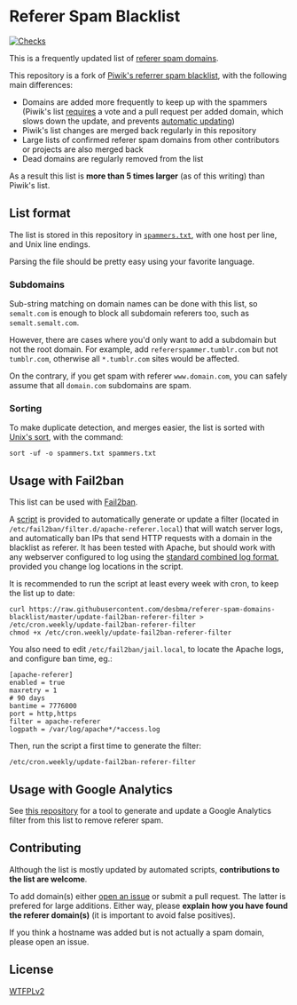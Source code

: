 Referer Spam Blacklist
======================

[![Checks](https://img.shields.io/travis/desbma/referer-spam-domains-blacklist/master.svg?label=checks&style=flat)](https://travis-ci.org/desbma/referer-spam-domains-blacklist)

This is a frequently updated list of [referer spam domains](http://en.wikipedia.org/wiki/Referer_spam).

This repository is a fork of [Piwik's referrer spam blacklist](https://github.com/piwik/referrer-spam-blacklist), with the following main differences:

* Domains are added more frequently to keep up with the spammers (Piwik's list [requires](https://github.com/piwik/referrer-spam-blacklist/issues/26#issuecomment-125881499) a vote and a pull request per added domain, which slows down the update, and prevents [automatic updating](https://github.com/piwik/referrer-spam-blacklist/pull/87))
* Piwik's list changes are merged back regularly in this repository
* Large lists of confirmed referer spam domains from other contributors or projects are also merged back
* Dead domains are regularly removed from the list

As a result this list is **more than 5 times larger** (as of this writing) than Piwik's list.


## List format

The list is stored in this repository in [`spammers.txt`](https://raw.githubusercontent.com/desbma/referer-spam-domains-blacklist/master/spammers.txt), with one host per line, and Unix line endings.

Parsing the file should be pretty easy using your favorite language.

### Subdomains

Sub-string matching on domain names can be done with this list, so `semalt.com` is enough to block all subdomain referers too, such as `semalt.semalt.com`.

However, there are cases where you'd only want to add a subdomain but not the root domain. For example, add `refererspammer.tumblr.com` but not `tumblr.com`, otherwise all `*.tumblr.com` sites would be affected.

On the contrary, if you get spam with referer `www.domain.com`, you can safely assume that all `domain.com` subdomains are spam.

### Sorting

To make duplicate detection, and merges easier, the list is sorted with [Unix's sort](https://en.wikipedia.org/wiki/Sort_(Unix)), with the command:

`sort -uf -o spammers.txt spammers.txt`


## Usage with Fail2ban

This list can be used with [Fail2ban](http://www.fail2ban.org/wiki/index.php/Main_Page).

A [script](https://github.com/desbma/referer-spam-domains-blacklist/blob/master/update-fail2ban-referer-filter) is provided to automatically generate or update a filter (located in `/etc/fail2ban/filter.d/apache-referer.local`) that will watch server logs, and automatically ban IPs that send HTTP requests with a domain in the blacklist as referer. It has been tested with Apache, but should work with any webserver configured to log using the [standard combined log format](http://publib.boulder.ibm.com/tividd/td/ITWSA/ITWSA_info45/en_US/HTML/guide/c-logs.html#combined), provided you change log locations in the script.

It is recommended to run the script at least every week with cron, to keep the list up to date:

    curl https://raw.githubusercontent.com/desbma/referer-spam-domains-blacklist/master/update-fail2ban-referer-filter > /etc/cron.weekly/update-fail2ban-referer-filter
    chmod +x /etc/cron.weekly/update-fail2ban-referer-filter

You also need to edit `/etc/fail2ban/jail.local`, to locate the Apache logs, and configure ban time, eg.:

    [apache-referer]
    enabled = true
    maxretry = 1
    # 90 days
    bantime = 7776000
    port = http,https
    filter = apache-referer
    logpath = /var/log/apache*/*access.log

Then, run the script a first time to generate the filter:

    /etc/cron.weekly/update-fail2ban-referer-filter


## Usage with Google Analytics

See [this repository](https://github.com/generalredneck/ga-referrer-spam-filters) for a tool to generate and update a Google Analytics filter from this list to remove referer spam.


## Contributing

Although the list is mostly updated by automated scripts, **contributions to the list are welcome**.

To add domain(s) either [open an issue](https://github.com/desbma/referer-spam-domains-blacklist/issues/new) or submit a pull request. The latter is prefered for large additions.
Either way, please **explain how you have found the referer domain(s)** (it is important to avoid false positives).

If you think a hostname was added but is not actually a spam domain, please open an issue.


## License

[WTFPLv2](http://www.wtfpl.net/txt/copying/)
